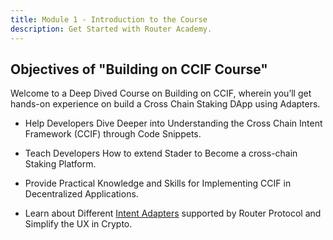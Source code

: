 ```yaml
---
title: Module 1 - Introduction to the Course
description: Get Started with Router Academy.
---
```


## Objectives of "Building on CCIF Course"

Welcome to a Deep Dived Course on Building on CCIF, wherein you’ll get hands-on experience on build a Cross Chain Staking DApp using Adapters.

- Help Developers Dive Deeper into Understanding the Cross Chain Intent Framework (CCIF) through Code Snippets.

- Teach Developers How to extend Stader to Become a cross-chain Staking Platform.
  
- Provide Practical Knowledge and Skills for Implementing CCIF in Decentralized Applications.

- Learn about Different [Intent Adapters](https://routerintents.com/adapters) supported by Router Protocol and Simplify the UX in Crypto.